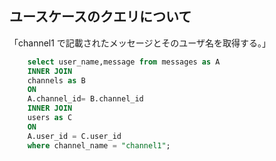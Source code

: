 ## ユースケースのクエリについて

「channel1 で記載されたメッセージとそのユーザ名を取得する。」

```sql
    select user_name,message from messages as A
    INNER JOIN
    channels as B
    ON
    A.channel_id= B.channel_id
    INNER JOIN
    users as C
    ON
    A.user_id = C.user_id
    where channel_name = "channel1";
```
